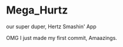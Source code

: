 Mega_Hurtz
==========

our super duper, Hertz Smashin' App

OMG I just made my first commit, Amaazings.
